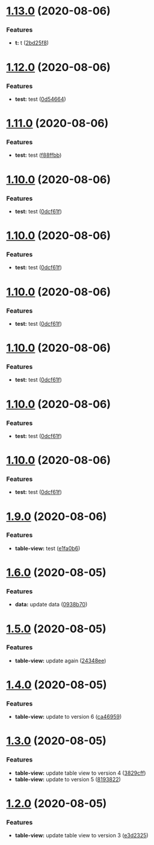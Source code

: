 # [1.13.0](https://github.com/paopaojr/semantic-release-poc/compare/v1.12.0...v1.13.0) (2020-08-06)


### Features

* **t:** t ([2bd25f8](https://github.com/paopaojr/semantic-release-poc/commit/2bd25f8d28e73ce10d289a7f4beb951d732442c5))

# [1.12.0](https://github.com/paopaojr/semantic-release-poc/compare/v1.11.0...v1.12.0) (2020-08-06)


### Features

* **test:** test ([0d54664](https://github.com/paopaojr/semantic-release-poc/commit/0d5466478bbaed81d6db27c94051812bb4698dc2))

# [1.11.0](https://github.com/paopaojr/semantic-release-poc/compare/v1.10.0...v1.11.0) (2020-08-06)


### Features

* **test:** test ([f88ffbb](https://github.com/paopaojr/semantic-release-poc/commit/f88ffbbad302d4314ad8acc4c30cd3f9a0083cfd))

# [1.10.0](https://github.com/paopaojr/semantic-release-poc/compare/v1.9.0...v1.10.0) (2020-08-06)


### Features

* **test:** test ([0dcf61f](https://github.com/paopaojr/semantic-release-poc/commit/0dcf61f7587beecef460151b98cb28be8221bcad))

# [1.10.0](https://github.com/paopaojr/semantic-release-poc/compare/v1.9.0...v1.10.0) (2020-08-06)


### Features

* **test:** test ([0dcf61f](https://github.com/paopaojr/semantic-release-poc/commit/0dcf61f7587beecef460151b98cb28be8221bcad))

# [1.10.0](https://github.com/paopaojr/semantic-release-poc/compare/v1.9.0...v1.10.0) (2020-08-06)


### Features

* **test:** test ([0dcf61f](https://github.com/paopaojr/semantic-release-poc/commit/0dcf61f7587beecef460151b98cb28be8221bcad))

# [1.10.0](https://github.com/paopaojr/semantic-release-poc/compare/v1.9.0...v1.10.0) (2020-08-06)


### Features

* **test:** test ([0dcf61f](https://github.com/paopaojr/semantic-release-poc/commit/0dcf61f7587beecef460151b98cb28be8221bcad))

# [1.10.0](https://github.com/paopaojr/semantic-release-poc/compare/v1.9.0...v1.10.0) (2020-08-06)


### Features

* **test:** test ([0dcf61f](https://github.com/paopaojr/semantic-release-poc/commit/0dcf61f7587beecef460151b98cb28be8221bcad))

# [1.10.0](https://github.com/paopaojr/semantic-release-poc/compare/v1.9.0...v1.10.0) (2020-08-06)


### Features

* **test:** test ([0dcf61f](https://github.com/paopaojr/semantic-release-poc/commit/0dcf61f7587beecef460151b98cb28be8221bcad))

# [1.9.0](https://github.com/paopaojr/semantic-release-poc/compare/v1.8.0...v1.9.0) (2020-08-06)


### Features

* **table-view:** test ([e1fa0b6](https://github.com/paopaojr/semantic-release-poc/commit/e1fa0b6a3a27fcb141c40ee0c72c062dfec7f0ba))

# [1.6.0](https://github.com/paopaojr/semantic-release-poc/compare/v1.5.0...v1.6.0) (2020-08-05)


### Features

* **data:** update data ([0938b70](https://github.com/paopaojr/semantic-release-poc/commit/0938b7020d9a587f444f100d6ece337a7c1d67a7))

# [1.5.0](https://github.com/paopaojr/semantic-release-poc/compare/v1.4.0...v1.5.0) (2020-08-05)


### Features

* **table-view:** update again ([24348ee](https://github.com/paopaojr/semantic-release-poc/commit/24348ee50e32fe519a229709de4fcc9696ec1f45))

# [1.4.0](https://github.com/paopaojr/semantic-release-poc/compare/v1.3.0...v1.4.0) (2020-08-05)


### Features

* **table-view:** update to version 6 ([ca46959](https://github.com/paopaojr/semantic-release-poc/commit/ca4695995473476d187455a62cccfbe014d594dc))

# [1.3.0](https://github.com/paopaojr/semantic-release-poc/compare/v1.2.0...v1.3.0) (2020-08-05)


### Features

* **table-view:** update table view to version 4 ([3829cff](https://github.com/paopaojr/semantic-release-poc/commit/3829cff26f4d6fb9fdab24440b699eb6ea260e20))
* **table-view:** update to version 5 ([8193822](https://github.com/paopaojr/semantic-release-poc/commit/8193822da355002109c288950df21eea8c7cae0e))

# [1.2.0](https://github.com/paopaojr/semantic-release-poc/compare/v1.1.0...v1.2.0) (2020-08-05)


### Features

* **table-view:** update table view to version 3 ([e3d2325](https://github.com/paopaojr/semantic-release-poc/commit/e3d23258e5e32cb9500b553ba5a7c61239a195a6))
